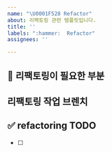 ```yaml
---
name: "\U0001F528 Refactor"
about: 리팩토링 관련 템플릿입니다.
title: ''
labels: ":hammer:  Refactor"
assignees: ''

---
```

## 🔨 리팩토링이 필요한 부분 

## 리팩토링 작업 브렌치
<!-- refactor/issue-47-->

## ✅ refactoring TODO
<!-- 리팩토링 TODO  -->
- [ ]
